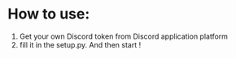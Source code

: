# How to use:

1. Get your own Discord token from Discord application platform
2. fill it in the setup.py. And then start !

